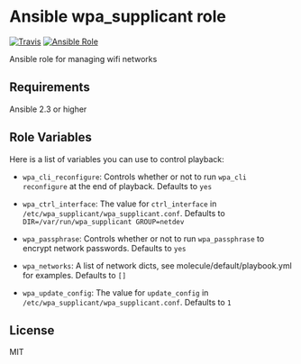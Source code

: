 Ansible wpa_supplicant role
===========================

[![Travis](https://img.shields.io/travis/WanderlandTravelers/ansible-wpa_supplicant-role.svg)](https://travis-ci.org/WanderlandTravelers/ansible-wpa_supplicant-role) [![Ansible Role](https://img.shields.io/ansible/role/21206.svg)](https://galaxy.ansible.com/WanderlandTravelers/wpa_supplicant/)

Ansible role for managing wifi networks

Requirements
------------

Ansible 2.3 or higher

Role Variables
--------------

Here is a list of variables you can use to control playback:

* `wpa_cli_reconfigure`: Controls whether or not to run `wpa_cli reconfigure` at the end of playback. Defaults to `yes`

* `wpa_ctrl_interface`: The value for `ctrl_interface` in `/etc/wpa_supplicant/wpa_supplicant.conf`. Defaults to `DIR=/var/run/wpa_supplicant GROUP=netdev`

* `wpa_passphrase`: Controls whether or not to run `wpa_passphrase` to encrypt network passwords. Defaults to `yes`

* `wpa_networks`: A list of network dicts, see molecule/default/playbook.yml for examples. Defaults to `[]`

* `wpa_update_config`: The value for `update_config` in `/etc/wpa_supplicant/wpa_supplicant.conf`. Defaults to `1`

License
-------

MIT
